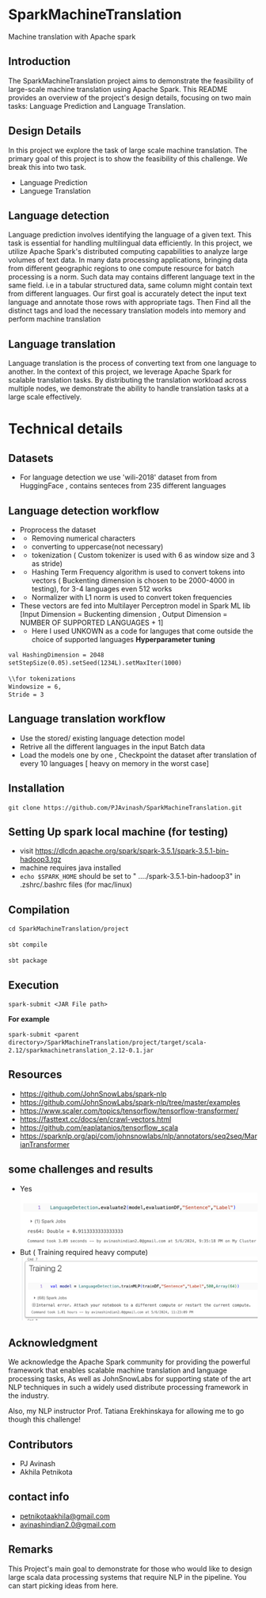 # SparkMachineTranslation
Machine translation with Apache spark 


## Introduction 
The SparkMachineTranslation project aims to demonstrate the feasibility of large-scale machine translation using Apache Spark. This README provides an overview of the project's design details, focusing on two main tasks: Language Prediction and Language Translation.

## Design Details

In this project we explore the task of large scale machine translation.  The primary goal of this project is to show the feasibility of this challenge. We break this into two task. 
- Language Prediction 
- Languege Translation 


## Language detection 
Language prediction involves identifying the language of a given text. This task is essential for handling multilingual data efficiently. In this project, we utilize Apache Spark's distributed computing capabilities to analyze large volumes of text data. In many data processing applications, bringing data from different geographic regions to one compute resource for batch processing is a norm. Such data may contains different language text in the same field. i.e in a tabular structured data, same column might contain text from different languages. Our first goal is accurately detect the input text language and annotate those rows with appropriate tags. Then Find all the distinct tags and load the necessary translation models into memory and perform machine translation

## Language translation 
Language translation is the process of converting text from one language to another. In the context of this project, we leverage Apache Spark for scalable translation tasks. By distributing the translation workload across multiple nodes, we demonstrate the ability to handle translation tasks at a large scale effectively.

# Technical details

## Datasets 
- For language detection we use 'wili-2018' dataset from from HuggingFace , contains senteces from 235 different languages

## Language detection workflow 
- Proprocess the dataset 
- - Removing numerical characters
- - converting to uppercase(not necessary)
- - tokenization ( Custom tokenizer is used with 6 as window size and 3 as stride) 
- - Hashing Term Frequency algorithm is used to convert tokens into vectors ( Buckenting dimension is chosen to be 2000-4000 in testing), for 3-4 languages even 512 works 
- - Normalizer with L1 norm is used to convert token frequencies
- These vectors are fed into Multilayer Perceptron model in Spark ML lib [Input Dimension = Buckenting dimension , Output Dimension = NUMBER OF SUPPORTED LANGUAGES + 1]
- - Here I used UNKOWN as a code for languges that come outside the choice of supported languages 
**Hyperparameter tuning** 
```
val HashingDimension = 2048
setStepSize(0.05).setSeed(1234L).setMaxIter(1000) 

\\for tokenizations
Windowsize = 6, 
Stride = 3
```

## Language translation workflow 
- Use the stored/ existing language detection model 
- Retrive all the different languages in the input Batch data
- Load the models one by one , Checkpoint the dataset after translation of every 10 languages [ heavy on memory in the worst case]


## Installation
```
git clone https://github.com/PJAvinash/SparkMachineTranslation.git
```



## Setting Up spark local machine (for testing)
- visit https://dlcdn.apache.org/spark/spark-3.5.1/spark-3.5.1-bin-hadoop3.tgz
- machine requires java installed 
- ```echo $SPARK_HOME``` should be set to " ..../spark-3.5.1-bin-hadoop3" in .zshrc/.bashrc files (for mac/linux)

## Compilation 
```
cd SparkMachineTranslation/project

sbt compile

sbt package
```

## Execution 
```
spark-submit <JAR File path>
```
**For example**
```
spark-submit <parent directory>/SparkMachineTranslation/project/target/scala-2.12/sparkmachinetranslation_2.12-0.1.jar
```
## Resources 
- https://github.com/JohnSnowLabs/spark-nlp
- https://github.com/JohnSnowLabs/spark-nlp/tree/master/examples
- https://www.scaler.com/topics/tensorflow/tensorflow-transformer/
- https://fasttext.cc/docs/en/crawl-vectors.html
- https://github.com/eaplatanios/tensorflow_scala
- https://sparknlp.org/api/com/johnsnowlabs/nlp/annotators/seq2seq/MarianTransformer


## some challenges and results
- Yes
![Fails with JVM heap memory load(2Core machine)](project/Results/LangDetect.png)
- But ( Training required heavy compute)
![Language Detection ](project/Results/FailsAft1hr.png)


## Acknowledgment
We acknowledge the Apache Spark community for providing the powerful framework that enables scalable machine translation and language processing tasks, As well as JohnSnowLabs for supporting state of the art NLP techniques in such a widely used distribute processing framework in the industry. 

Also, my NLP instructor Prof. Tatiana Erekhinskaya for allowing me to go though this challenge!


## Contributors
- PJ Avinash
- Akhila Petnikota

## contact info
- petnikotaakhila@gmail.com
- avinashindian2.0@gmail.com


## Remarks 
This Project's main goal to demonstrate for those who would like to design large scala data processing systems that require NLP in the pipeline. You can start picking ideas from here.
